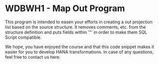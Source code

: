 # WDBWH1 - Map Out Program

This program is intended to easen your efforts in creating a out projection list based on the source structure. It removes comments, etc. from the structure definition and puts fields within '"' in order to make them SQL Script compatible.

We hope, you have enjoyed the course and that this code snippet makes it easier for you to develop HANA transformations. In case of any questions, feel free to contact us here.
